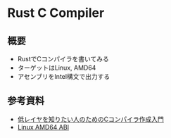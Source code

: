 # Rust C Compiler

## 概要
- RustでCコンパイラを書いてみる
- ターゲットはLinux, AMD64
- アセンブリをIntel構文で出力する

## 参考資料

- [低レイヤを知りたい人のためのCコンパイラ作成入門](https://www.sigbus.info/compilerbook)
- [Linux AMD64 ABI](https://software.intel.com/sites/default/files/article/402129/mpx-linux64-abi.pdf)
